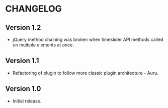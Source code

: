 # CHANGELOG

## Version 1.2

* jQuery method chaining was broken when timeslider API methods called on multiple elements at once.

## Version 1.1

* Refactoring of plugin to follow more classic plugin architecture - Auru.

## Version 1.0

* Initial release.

